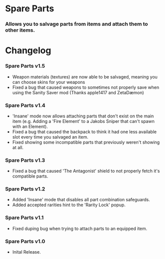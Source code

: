 # Spare Parts
### Allows you to salvage parts from items and attach them to other items.

# Changelog

### Spare Parts v1.5
- Weapon materials (textures) are now able to be salvaged, meaning you can choose skins for your weapons
- Fixed a bug that caused weapons to sometimes not properly save when using the Sanity Saver mod (Thanks apple1417 and ZetaDæmon)

### Spare Parts v1.4
- 'Insane' mode now allows attaching parts that don't exist on the main item (e.g. Adding a 'Fire Element' to a Jakobs Sniper that can't spawn with an Element).
- Fixed a bug that caused the backpack to think it had one less available slot every time you salvaged an item.
- Fixed showing some incompatible parts that previously weren't showing at all.

### Spare Parts v1.3
- Fixed a bug that caused 'The Antagonist' shield to not properly fetch it's compatible parts.

### Spare Parts v1.2
- Added 'Insane' mode that disables all part combination safeguards.
- Added accepted rarities hint to the 'Rarity Lock' popup.

### Spare Parts v1.1
- Fixed duping bug when trying to attach parts to an equipped item.

### Spare Parts v1.0
- Inital Release.
